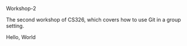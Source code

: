 Workshop-2

The second workshop of CS326, which covers how to use Git in a group setting.

Hello, World
